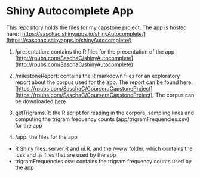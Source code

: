 # Shiny Autocomplete App

This repository holds the files for my capstone project. The app is hosted here: [https://saschac.shinyapps.io/shinyAutocomplete/](https://saschac.shinyapps.io/shinyAutocomplete/)

1. /presentation: contains the R files for the presentation of the app [http://rpubs.com/SaschaC/shinyAutocomplete](http://rpubs.com/SaschaC/shinyAutocomplete)

2. /milestoneReport: contains the R markdown files for an exploratory report about the corpus used for the app. The report can be found here: [https://rpubs.com/SaschaC/CourseraCapstoneProject](https://rpubs.com/SaschaC/CourseraCapstoneProject). 
The corpus can be downloaded [here](https://d396qusza40orc.cloudfront.net/dsscapstone/dataset/Coursera-SwiftKey.zip)

3. getTrigrams.R: the R script for reading in the corpora, sampling lines and computing the trigram frequency counts (app/trigramFrequencies.csv) for the app

3. /app: the files for the app
  * R Shiny files: server.R and ui.R, and the /www folder, which contains the .css and .js files that are used by the app
  * trigramFrequencies.csv: contains the trigram frequency counts used by the app